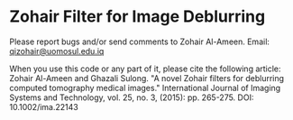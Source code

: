 # Zohair Filter for Image Deblurring

Please report bugs and/or send comments to Zohair Al-Ameen.
Email: qizohair@uomosul.edu.iq

When you use this code or any part of it, please cite the following article:  
Zohair Al-Ameen and Ghazali Sulong. "A novel Zohair filters for deblurring computed tomography medical images." International Journal of Imaging Systems and Technology, vol. 25, no. 3, (2015): pp. 265-275. DOI: 10.1002/ima.22143

